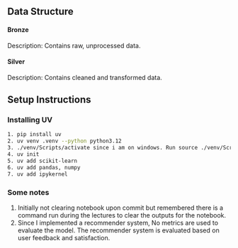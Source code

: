 ## Data Structure
#### Bronze
Description: Contains raw, unprocessed data.

#### Silver
Description: Contains cleaned and transformed data.

## Setup Instructions

### Installing UV
```bash
1. pip install uv
2. uv venv .venv --python python3.12
3. ./venv/Scripts/activate since i am on windows. Run source ./venv/Scripts/activate
4. uv init
5. uv add scikit-learn
6. uv add pandas, numpy
7. uv add ipykernel
```

### Some notes
1. Initially not clearing notebook upon commit but remembered there is a command run during the lectures to clear the outputs for the notebook.
2. Since I implemented a recommender system, No metrics are used to evaluate the model. The recommender system is evaluated based on user feedback and satisfaction.
